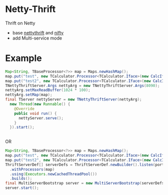 Netty-Thrift
=====
Thrift on Netty
* base [nettythrift](https://github.com/houkx/nettythrift) and [nifty](https://github.com/facebook/nifty)
* add Multi-service mode

Example
=====
```Java
Map<String, TBaseProcessor<?>> map = Maps.newHashMap();
map.put("test", new TCalculator.Processor<TCalculator.Iface>(new CalcIfaceImpl()));	
map.put("test2", new TCalculator.Processor<TCalculator.Iface>(new CalcIfaceImpl()));
TNettyThriftServer.Args nettyArg = new TNettyThriftServer.Args(8090);
nettyArg.setMaxReadBuffer(1024 * 100);
nettyArg.setMap(map);
final TServer nettyServer = new TNettyThriftServer(nettyArg);
  new Thread(new Runnable() {
    @Override
    public void run() {
      nettyServer.serve();
    }
  }).start();
    
```
OR
```Java
Map<String, TBaseProcessor<?>> map = Maps.newHashMap();
map.put("test", new TCalculator.Processor<TCalculator.Iface>(new CalcIfaceImpl()));	
map.put("test2", new TCalculator.Processor<TCalculator.Iface>(new CalcIfaceImpl()));
ThriftServerDef[] serverDefs = ThriftServerDef.newBuilder().listen(port)
  .withProcessors(map)
  .using(Executors.newCachedThreadPool())
  .builds();
final MultiServerBootstrap server = new MultiServerBootstrap(serverDefs, 8089, TimeUnit.SECONDS.toMillis(15));
server.start();	
```
